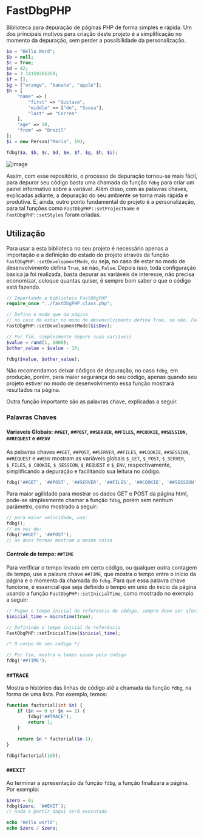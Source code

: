 # FastDbgPHP
Biblioteca para depuração de páginas PHP de forma simples e rápida. Um dos principais motivos para criação deste projeto é a simplificação no momento da depuração, sem perder a possibilidade da personalização.

```php
$a = "Hello Word";
$b = null;
$c = True;
$d = 42;
$e = 3.14159265359;
$f = [];
$g = ["orange", "banana", "apple"];
$h = [
    "name" => [
        "first" => "Gustavo",
        "middle" => ["de", "Sousa"],
        "last" => "Correa"
    ],
    "age" => 18,
    "from" => "Brazil"
];
$i = new Person("Maria", 19);

fdbg($a, $b, $c, $d, $e, $f, $g, $h, $i);
```

![image](https://github.com/LePampim/FastDbgPHP/assets/71104962/d3ca9e75-a3a8-44a2-bc3e-f581e8c52611)

Assim, com esse repositório, o processo de depuração tornou-se mais fácil, para depurar seu código basta uma chamada da função `fdbg` para criar um painel informativo sobre a variável.
Além disso, com as palavras chaves, explicadas adiante, a depuração do seu ambiente se torna mais rápida e produtiva.
E, ainda, outro ponto fundamental do projeto é a personalização, para tal funções como `FastDbgPHP::setProjectName` e `FastDbgPHP::setStyles` foram criadas.

## Utilização

Para usar a esta biblioteca no seu projeto é necessário apenas a importação e a definição do estado do projeto através da função `FastDbgPHP::setDevelopmentMode`, ou seja, no caso de estar no modo de desenvolvimento defina `True`, se não, `False`. Depois isso, toda configuração basica ja foi realizada, basta depurar as variáveis de interesse, não precisa economizar, coloque quantas quiser, é sempre bom saber o que o código está fazendo.

```php
// Importando a biblioteca FastDbgPHP
require_once "../fastDbgPHP.class.php";

// Defina o modo que da página
// no caso de estar no modo de desenvolvimento defina True, se não, False
FastDbgPHP::setDevelopmentMode($isDev);

// Por fim, simplesmente depure suas variáveis
$value = rand(1, 1000);
$other_value = $value - 10;

fdbg($value, $other_value);
```

Não recomendamos deixar códigos de depuração, no caso `fdbg`, em produção, porém, para maior segurança do seu código, apenas quando seu projeto estiver no modo de desenvolvimento essa função mostrará resultados na página.

Outra função importante são as palavras chave, explicadas a seguir.

### Palavras Chaves

#### Variaveis Globais: `##GET`, `##POST`, `##SERVER`, `##FILES`, `##COOKIE`, `##SESSION`, `##REQUEST` e `##ENV`

As palavras chaves `##GET`, `##POST`, `##SERVER`, `##FILES`, `##COOKIE`, `##SESSION`, `##REQUEST` e `##ENV` mostram as variáveis globais `$_GET`, `$_POST`, `$_SERVER`,  `$_FILES`, `$_COOKIE`, `$_SESSION`, `$_REQUEST` e `$_ENV`, respectivamente, simplificando a depuração e facilitando sua leitura no código.

```php
fdbg('##GET', '##POST', '##SERVER', '##FILES', '##COOKIE', '##SESSION', '##REQUEST', '##ENV');
```

Para maior agilidade para mostrar os dados GET e POST da página html, pode-se simplesmente chamar a função `fdbg`, porém sem nenhum parâmetro, como mostrado a seguir:

```php
// para maior velocidade, use:
fdbg();
// em vez de:
fdbg('##GET', '##POST');
// as duas formas mostram a mesma coisa
```

<!-- Adicionar imagem -->

#### Controle de tempo: `##TIME`

Para verificar o tempo levado em certo código, ou qualquer outra contagem de tempo, use a palavra chave `##TIME`, que mostra o tempo entre o início da página e o momento da chamada do `fdbg`. Para que essa palavra chave funcione, é essencial que seja definido o tempo em unix do início da página usando a função `FastDbgPHP::setInicialTime`, como mostrado no exemplo a seguir:

```php
// Pegue o tempo inicial de referencia do código, sempre deve ser aferido no começo da página
$inicial_time = microtime(true);

// Definindo o tempo inicial de referência
FastDbgPHP::setInicialTime($inicial_time);

/* O corpo do seu código */

// Por fim, mostra o tempo usado pelo código
fdbg('##TIME');
```

### `##TRACE`
Mostra o histórico das linhas de código até a chamada da função `fdbg`, na forma de uma lista. Por exemplo, temos:

```php
function factorial(int $n) {
    if ($n == 0 or $n == 1) {
        fdbg('##TRACE');
        return 1;
    }

    return $n * factorial($n-1);
}

fdbg(factorial(10));
```

<!-- Testar código kk -->
<!-- Adicionar imagem -->

### `##EXIT`
Ao terminar a apresentação da função `fdbg`, a função finalizara a página. Por exemplo:

```php
$zero = 0;
fdbg($zero, `##EXIT`);
// nada a partir daqui será executado

echo 'Hello world';
echo $zero / $zero;
```

<!-- Testar código kk -->

<!--
## Configurações
### setDevelopmentMode 
Muito recomendado

### setProjectName
Apenas para personalização

### setStyles
Apenas para personalização

### setDefaltValues
Pode acrescentar mais agilidade

### setInicialTime
Acrescenta utilidade

### setClassList
Acrescenta utilidade
-->

<!--
setDefaltValues -> setDefaultValues
-->
